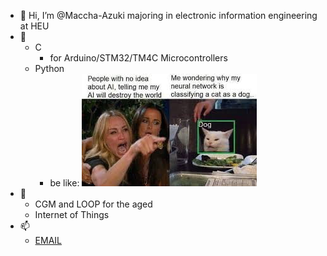 - 👋 Hi, I’m @Maccha-Azuki majoring in electronic information engineering at HEU
- 👀 
  - C
    - for Arduino/STM32/TM4C Microcontrollers
  - Python
    - be like:
 ![real deep learning](https://github.com/Maccha-Azuki/Maccha-Azuki/blob/main/1DF42A697A1ECA7A9649FDBF2079B92D.jpg)
- 🌱 
  - CGM and LOOP for the aged
  - Internet of Things
- 📫 
  - [EMAIL](lightblue@drrr.us)

<!---
Maccha-Azuki/Maccha-Azuki is a ✨ special ✨ repository because its `README.md` (this file) appears on your GitHub profile.
You can click the Preview link to take a look at your changes.
--->
